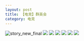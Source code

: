 ```yaml
---
layout: post
title: 【电竞】群英会
category: 电竞
---
```

![story_new_final](http://rjbwi03xh.hd-bkt.clouddn.com/img/story_new_final_0322.png)
![](http://rjbwi03xh.hd-bkt.clouddn.com/img/pel-220324-1.png)
![](http://rjbwd52rw.hd-bkt.clouddn.com/img/pel-paraboy-220530-1.jpg)
![](http://rjbwi03xh.hd-bkt.clouddn.com/img/pel-220324-3.png)
![](http://rjbwd52rw.hd-bkt.clouddn.com/img/pel-hero-220531-1.jpg)
![](http://rjbwd52rw.hd-bkt.clouddn.com/img/pel-paraboy-220530-2.jpg)
![](http://rjbwd52rw.hd-bkt.clouddn.com/img/pel-paraboy-220530-3.jpg)